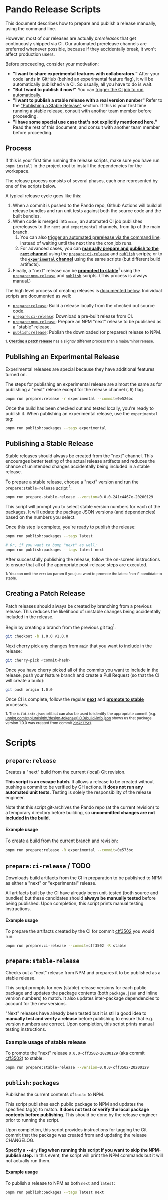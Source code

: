 # Pando Release Scripts

This document describes how to prepare and publish a release manually, using the command line.

However, most of our releases are actually _prereleases_ that get continuously shipped via CI. Our automated prerelease channels are preferred whenever possible, because if they accidentally break, it won't affect production users.

Before proceeding, consider your motivation:

- **"I want to share experimental features with collaborators."** After your code lands in GitHub (behind an experimental feature flag), it will be automatically published via CI. So usually, all you have to do is wait.
- **"But I want to publish it now!"** You can [trigger the CI job to run automatically](#trigger-an-automated-prerelease).
- **"I want to publish a stable release with a real version number"** Refer to the ["Publishing a Stable Release"](#publishing-a-stable-release) section. If this is your first time running a stable release, consult with another team member before proceeding.
- **"I have some special use case that's not explicitly mentioned here."** Read the rest of this document, and consult with another team member before proceeding.

## Process

If this is your first time running the release scripts, make sure you have run `pnpm install` in the project root to install the dependencies for the workspace.

The release process consists of several phases, each one represented by one of the scripts below.

A typical release cycle goes like this:

1. When a commit is pushed to the Pando repo, Github Actions will build all release bundles and run unit tests against both the source code and the built bundles.
2. When code is merged into `main`, an automated CI job publishes prereleases to the `next` and `experimental` channels, from tip of the main branch.
   1. You can also [trigger an automated prerelease via the command line](#trigger-an-automated-prerelease), instead of waiting until the next time the cron job runs.
   2. For advanced cases, you can [**manually prepare and publish to the `next` channel**](#publishing-release) using the [`prepare:ci-release`](#prepare:ci-release) and [`publish`](#publish) scripts; or to the [**`experimental` channel**](#publishing-an-experimental-release) using the same scripts (but different build artifacts).
3. Finally, a "next" release can be [**promoted to stable**](#publishing-a-stable-release)<sup>1</sup> using the [`prepare:npm-release`](#prepare:npm-release) and [`publish`](#publish) scripts. (This process is always manual.)

The high level process of creating releases is [documented below](#process). Individual scripts are documented as well:

- [`prepare:release`](#prepare-release-locally): Build a release locally from the checked out source code.
- [`prepare:ci-release`](#prepare:ci-release): Download a pre-built release from CI.
- [`prepare:npm-release`](#prepare:npm-release): Prepare an NPM "next" release to be published as a "stable" release.
- [`publish:release`](#publish): Publish the downloaded (or prepared) release to NPM.

<sup>1. [**Creating a patch release**](#creating-a-patch-release) has a slightly different process than a major/minor release.</sup>

## Publishing an Experimental Release

Experimental releases are special because they have additional features turned on.

The steps for publishing an experimental release are almost the same as for publishing a "next" release except for the release channel (`-R`) flag.

```sh
pnpm run prepare:release -r experimental --commit=0e526bc
```

Once the build has been checked out and tested locally, you're ready to publish it. When publishing an experimental release, use the `experimental` tag:

```sh
pnpm run publish:packages --tags experimental
```

## Publishing a Stable Release

Stable releases should always be created from the "next" channel. This encourages better testing of the actual release artifacts and reduces the chance of unintended changes accidentally being included in a stable release.

To prepare a stable release, choose a "next" version and run the [`prepare:stable-release`](#prepare:stable-release) script <sup>1</sup>:

```sh
pnpm run prepare-stable-release --version=0.0.0-241c4467e-20200129
```

This script will prompt you to select stable version numbers for each of the packages. It will update the package JSON versions (and dependencies) based on the numbers you select.

Once this step is complete, you're ready to publish the release:

```sh
pnpm run publish:packages --tags latest

# Or, if you want to bump "next" as well:
pnpm run publish:packages --tags latest next
```

After successfully publishing the release, follow the on-screen instructions to ensure that all of the appropriate post-release steps are executed.

<sup>1: You can omit the `version` param if you just want to promote the latest "next" candidate to stable.</sup>

## Creating a Patch Release

Patch releases should always be created by branching from a previous release. This reduces the likelihood of unstable changes being accidentally included in the release.

Begin by creating a branch from the previous git tag<sup>1</sup>:

```sh
git checkout -b 1.0.0 v1.0.0
```

Next cherry pick any changes from `main` that you want to include in the release:

```sh
git cherry-pick <commit-hash>
```

Once you have cherry picked all of the commits you want to include in the release, push your feature branch and create a Pull Request (so that the CI will create a build):

```sh
git push origin 1.0.0
```

Once CI is complete, follow the regular [**next**](#publishing-release) and [**promote to stable**](#publishing-a-stable-release) processes.

<!-- TODO: Add build-info.json script for release process -->

<sup>1: The `build-info.json` artifact can also be used to identify the appropriate commit (e.g. [unpkg.com/@pluralsight/design-tokens@1.0.0/build-info.json](https://unpkg.com/react@1.0.0/build-info.json) shows us that package version 1.0.0 was created from commit [`29b7b775f`](https://github.com/pluralsight/Pando/commit/29b7b775f)).</sup>

# Scripts

## `prepare:release`

Creates a "next" build from the current (local) Git revision.

**This script is an escape hatch.** It allows a release to be created without pushing a commit to be verified by GH actions. **It does not run any automated unit tests.** Testing is solely the responsibility of the release engineer.

Note that this script git-archives the Pando repo (at the current revision) to a temporary directory before building, so **uncommitted changes are not included in the build**.

#### Example usage

To create a build from the current branch and revision:

```sh
pnpm run prepare:release -R experimental --commit=0e573bc
```

## `prepare:ci-release` / TODO

Downloads build artifacts from the CI in preparation to be published to NPM as either a "next" or "experimental" release.

All artifacts built by the CI have already been unit-tested (both source and bundles) but these candidates should **always be manually tested** before being published. Upon completion, this script prints manual testing instructions.

#### Example usage

To prepare the artifacts created by the CI for commit [cff3502](https://github.com/pluralsight/Pando/commit/cff3502) you would run:

```sh
pnpm run prepare:ci-release --commit=cff3502 -R stable
```

## `prepare:stable-release`

Checks out a "next" release from NPM and prepares it to be published as a stable release.

This script prompts for new (stable) release versions for each public package and updates the package contents (both `package.json` and inline version numbers) to match. It also updates inter-package dependencies to account for the new versions.

"Next" releases have already been tested but it is still a good idea to **manually test and verify a release** before publishing to ensure that e.g. version numbers are correct. Upon completion, this script prints manual testing instructions.

### Example usage of stable release

To promote the "next" release `0.0.0-cff3502-20200129` (aka commit [cff3502](https://github.com/pluralsight/Pando/commit/cff3502)) to stable:

```sh
pnpm run prepare:stable-release --version=0.0.0-cff3502-20200129
```

## `publish:packages`

Publishes the current contents of `build` to NPM.

This script publishes each public package to NPM and updates the specified tag(s) to match. **It does not test or verify the local package contents before publishing**. This should be done by the release engineer prior to running the script.

Upon completion, this script provides instructions for tagging the Git commit that the package was created from and updating the release CHANGELOG.

**Specify a `--dry` flag when running this script if you want to skip the NPM-publish step.** In this event, the script will print the NPM commands but it will not actually run them.

#### Example usage

To publish a release to NPM as both `next` and `latest`:

```sh
pnpm run publish:packages --tags latest next
```
